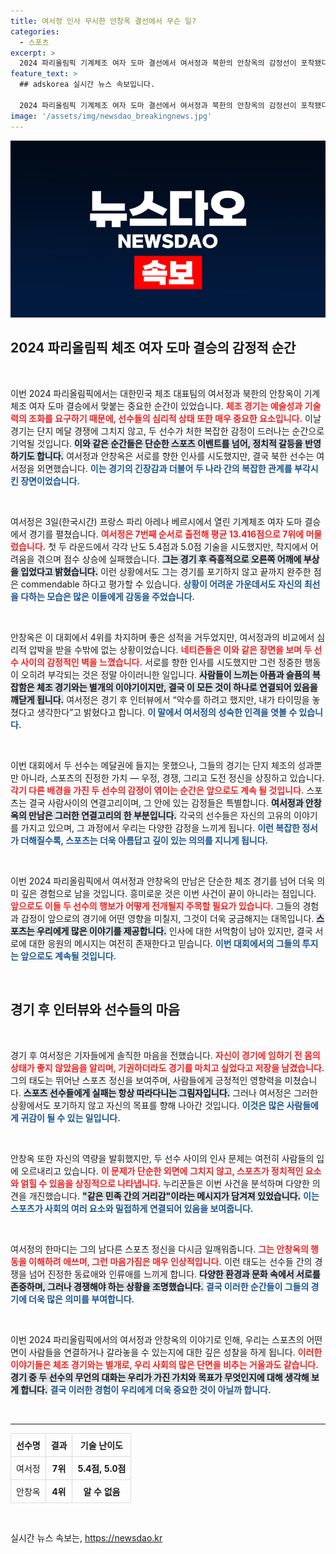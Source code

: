 ```yaml
---
title: 여서정 인사 무시한 안창옥 결선에서 무슨 일?
categories:
  - 스포츠
excerpt: >
  2024 파리올림픽 기계체조 여자 도마 결선에서 여서정과 북한의 안창옥의 감정선이 포착됐다. 서로 인사를 하려던 찰나, 안창옥이 여서정을 외면하며 지나친 순간이 중계 카메라에 담겨 논란을 불러일으켰다. 존중과 아쉬움이 교차한 이 장면, 그 이면에 숨겨진 진짜 이야기가 궁금하다!
feature_text: >
  ## adskorea 실시간 뉴스 속보입니다.

  2024 파리올림픽 기계체조 여자 도마 결선에서 여서정과 북한의 안창옥의 감정선이 포착됐다. 서로 인사를 하려던 찰나, 안창옥이 여서정을 외면하며 지나친 순간이 중계 카메라에 담겨 논란을 불러일으켰다. 존중과 아쉬움이 교차한 이 장면, 그 이면에 숨겨진 진짜 이야기가 궁금하다!
image: '/assets/img/newsdao_breakingnews.jpg'
---
```


<p><img src="/assets/img/newsdao_breakingnews.jpg" alt="adskorea 속보" /></p>

<h2 data-ke-size="size26">2024 파리올림픽 체조 여자 도마 결승의 감정적 순간</h2>

<p data-ke-size="size16">&nbsp;</p>

<p>이번 2024 파리올림픽에서는 대한민국 체조 대표팀의 여서정과 북한의 안창옥이 기계체조 여자 도마 결승에서 맞붙는 중요한 순간이 있었습니다. <b><span style="color: #ee2323;">체조 경기는 예술성과 기술력의 조화를 요구하기 때문에, 선수들의 심리적 상태 또한 매우 중요한 요소입니다.</span></b> 이날 경기는 단지 메달 경쟁에 그치지 않고, 두 선수가 처한 복잡한 감정이 드러나는 순간으로 기억될 것입니다. <b><span style="background-color: #21538527;">이와 같은 순간들은 단순한 스포츠 이벤트를 넘어, 정치적 갈등을 반영하기도 합니다.</span></b> 여서정과 안창옥은 서로를 향한 인사를 시도했지만, 결국 북한 선수는 여서정을 외면했습니다. <b><span style="color: #1a5490;">이는 경기의 긴장감과 더불어 두 나라 간의 복잡한 관계를 부각시킨 장면이었습니다.</span></b></p>

<p data-ke-size="size16">&nbsp;</p>

<p>여서정은 3일(한국시간) 프랑스 파리 아레나 베르시에서 열린 기계체조 여자 도마 결승에서 경기를 펼쳤습니다. <b><span style="color: #ee2323;">여서정은 7번째 순서로 출전해 평균 13.416점으로 7위에 머물렀습니다.</span></b> 첫 두 라운드에서 각각 난도 5.4점과 5.0점 기술을 시도했지만, 착지에서 어려움을 겪으며 점수 상승에 실패했습니다. <b><span style="background-color: #21538527;">그는 경기 후 즉흥적으로 오른쪽 어깨에 부상을 입었다고 밝혔습니다.</span></b> 이런 상황에서도 그는 경기를 포기하지 않고 끝까지 완주한 점은 commendable 하다고 평가할 수 있습니다. <b><span style="color: #1a5490;">상황이 어려운 가운데서도 자신의 최선을 다하는 모습은 많은 이들에게 감동을 주었습니다.</span></b></p>

<p data-ke-size="size16">&nbsp;</p>

<p>안창옥은 이 대회에서 4위를 차지하며 좋은 성적을 거두었지만, 여서정과의 비교에서 심리적 압박을 받을 수밖에 없는 상황이었습니다. <b><span style="color: #ee2323;">네티즌들은 이와 같은 장면을 보며 두 선수 사이의 감정적인 벽을 느꼈습니다.</span></b> 서로를 향한 인사를 시도했지만 그런 정중한 행동이 오히려 부각되는 것은 정말 아이러니한 일입니다. <b><span style="background-color: #21538527;">사람들이 느끼는 아픔과 슬픔의 복잡함은 체조 경기와는 별개의 이야기이지만, 결국 이 모든 것이 하나로 연결되어 있음을 깨닫게 됩니다.</span></b> 여서정은 경기 후 인터뷰에서 “악수를 하려고 했지만, 내가 타이밍을 놓쳤다고 생각한다”고 밝혔다고 합니다. <b><span style="color: #1a5490;">이 말에서 여서정의 성숙한 인격을 엿볼 수 있습니다.</span></b></p>

<p data-ke-size="size16">&nbsp;</p>

<p>이번 대회에서 두 선수는 메달권에 들지는 못했으나, 그들의 경기는 단지 체조의 성과뿐만 아니라, 스포츠의 진정한 가치 — 우정, 경쟁, 그리고 도전 정신을 상징하고 있습니다. <b><span style="color: #ee2323;">각기 다른 배경을 가진 두 선수의 감정이 엮이는 순간은 앞으로도 계속 될 것입니다.</span></b> 스포츠는 결국 사람사이의 연결고리이며, 그 안에 있는 감정들은 특별합니다. <b><span style="background-color: #21538527;">여서정과 안창옥의 만남은 그러한 연결고리의 한 부분입니다.</span></b> 각국의 선수들은 자신의 고유의 이야기를 가지고 있으며, 그 과정에서 우리는 다양한 감정을 느끼게 됩니다. <b><span style="color: #1a5490;">이런 복잡한 정서가 더해질수록, 스포츠는 더욱 아름답고 깊이 있는 의의를 지니게 됩니다.</span></b></p>

<p data-ke-size="size16">&nbsp;</p>

<p>이번 2024 파리올림픽에서 여서정과 안창옥의 만남은 단순한 체조 경기를 넘어 더욱 의미 깊은 경험으로 남을 것입니다. 흥미로운 것은 이번 사건이 끝이 아니라는 점입니다. <b><span style="color: #ee2323;">앞으로도 이들 두 선수의 행보가 어떻게 전개될지 주목할 필요가 있습니다.</span></b> 그들의 경험과 감정이 앞으로의 경기에 어떤 영향을 미칠지, 그것이 더욱 궁금해지는 대목입니다. <b><span style="background-color: #21538527;">스포츠는 우리에게 많은 이야기를 제공합니다.</span></b> 인사에 대한 서먹함이 남아 있지만, 결국 서로에 대한 응원의 메시지는 여전히 존재한다고 믿습니다. <b><span style="color: #1a5490;">이번 대회에서의 그들의 투지는 앞으로도 계속될 것입니다.</span></b></p>

<p data-ke-size="size16">&nbsp;</p>

<h2 data-ke-size="size26">경기 후 인터뷰와 선수들의 마음</h2>

<p data-ke-size="size16">&nbsp;</p>

<p>경기 후 여서정은 기자들에게 솔직한 마음을 전했습니다. <b><span style="color: #ee2323;">자신이 경기에 임하기 전 몸의 상태가 좋지 않았음을 알리며, 기권하더라도 경기를 마치고 싶었다고 저장을 남겼습니다.</span></b> 그의 태도는 뛰어난 스포츠 정신을 보여주며, 사람들에게 긍정적인 영향력을 미쳤습니다. <b><span style="background-color: #21538527;">스포츠 선수들에게 실패는 항상 따라다니는 그림자입니다.</span></b> 그러나 여서정은 그러한 상황에서도 포기하지 않고 자신의 목표를 향해 나아간 것입니다. <b><span style="color: #1a5490;">이것은 많은 사람들에게 귀감이 될 수 있는 일입니다.</span></b></p>

<p data-ke-size="size16">&nbsp;</p>

<p>안창옥 또한 자신의 역량을 발휘했지만, 두 선수 사이의 인사 문제는 여전히 사람들의 입에 오르내리고 있습니다. <b><span style="color: #ee2323;">이 문제가 단순한 외면에 그치지 않고, 스포츠가 정치적인 요소와 얽힐 수 있음을 상징적으로 나타냅니다.</span></b> 누리꾼들은 이번 사건을 분석하며 다양한 의견을 개진했습니다. <b><span style="background-color: #21538527;">"같은 민족 간의 거리감"이라는 메시지가 담겨져 있었습니다.</span></b> <b><span style="color: #1a5490;">이는 스포츠가 사회의 여러 요소와 밀접하게 연결되어 있음을 보여줍니다.</span></b></p>

<p data-ke-size="size16">&nbsp;</p>

<p>여서정의 한마디는 그의 남다른 스포츠 정신을 다시금 일깨워줍니다. <b><span style="color: #ee2323;">그는 안창옥의 행동을 이해하려 애쓰며, 그런 마음가짐은 매우 인상적입니다.</span></b> 이런 태도는 선수들 간의 경쟁을 넘어 진정한 동료애와 인류애를 느끼게 합니다. <b><span style="background-color: #21538527;">다양한 환경과 문화 속에서 서로를 존중하며, 그러나 경쟁해야 하는 상황을 조명했습니다.</span></b> <b><span style="color: #1a5490;">결국 이러한 순간들이 그들의 경기에 더욱 많은 의미를 부여합니다.</span></b></p>

<p data-ke-size="size16">&nbsp;</p>

<p>이번 2024 파리올림픽에서의 여서정과 안창옥의 이야기로 인해, 우리는 스포츠의 어떤 면이 사람들을 연결하거나 갈라놓을 수 있는지에 대한 깊은 성찰을 하게 됩니다. <b><span style="color: #ee2323;">이러한 이야기들은 체조 경기와는 별개로, 우리 사회의 많은 단면을 비추는 거울과도 같습니다.</span></b> <b><span style="background-color: #21538527;">경기 중 두 선수의 무언의 대화는 우리가 가진 가치와 목표가 무엇인지에 대해 생각해 보게 합니다.</span></b> <b><span style="color: #1a5490;">결국 이러한 경험이 우리에게 더욱 중요한 것이 아닐까 합니다.</span></b></p>

<p data-ke-size="size16">&nbsp;</p>

<hr />

<table style="width: 100%; border-collapse: collapse; text-align: center;"> 
  <tr> 
    <th style="border: 1px solid #dddddd; padding: 8px;">선수명</th> 
    <th style="border: 1px solid #dddddd; padding: 8px;">결과</th> 
    <th style="border: 1px solid #dddddd; padding: 8px;">기술 난이도</th> 
  </tr>
  <tr> 
    <td style="border: 1px solid #dddddd; padding: 8px;">여서정</td> 
    <td style="border: 1px solid #dddddd; padding: 8px;"><b>7위</b></td>
    <td style="border: 1px solid #dddddd; padding: 8px;"><b>5.4점, 5.0점</b></td> 
  </tr>
  <tr> 
    <td style="border: 1px solid #dddddd; padding: 8px;">안창옥</td> 
    <td style="border: 1px solid #dddddd; padding: 8px;"><b>4위</b></td>
    <td style="border: 1px solid #dddddd; padding: 8px;"><b>알 수 없음</b></td> 
  </tr> 
</table>

<p data-ke-size="size16">&nbsp;</p>
실시간 뉴스 속보는, <a href="https://newsdao.kr" rel="dofollow">https://newsdao.kr</a>


